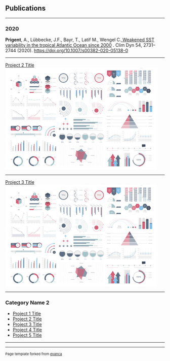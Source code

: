 ## Publications

---

### 2020


**Prigent**, A., Lübbecke, J.F., Bayr, T., Latif M., Wengel C.,[Weakened SST variability in the tropical Atlantic Ocean since 2000](https://doi.org/10.1007/s00382-020-05138-0) . Clim Dyn 54, 2731–2744 (2020). https://doi.org/10.1007/s00382-020-05138-0



---
[Project 2 Title](/pdf/sample_presentation.pdf)
<img src="images/dummy_thumbnail.jpg?raw=true"/>

---
[Project 3 Title](http://example.com/)
<img src="images/dummy_thumbnail.jpg?raw=true"/>

---

### Category Name 2

- [Project 1 Title](http://example.com/)
- [Project 2 Title](http://example.com/)
- [Project 3 Title](http://example.com/)
- [Project 4 Title](http://example.com/)
- [Project 5 Title](http://example.com/)

---




---
<p style="font-size:11px">Page template forked from <a href="https://github.com/evanca/quick-portfolio">evanca</a></p>
<!-- Remove above link if you don't want to attibute -->
